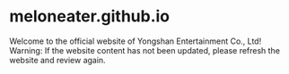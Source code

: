 # meloneater.github.io
Welcome to the official website of Yongshan Entertainment Co., Ltd!
Warning: If the website content has not been updated, please refresh the website and review again.
